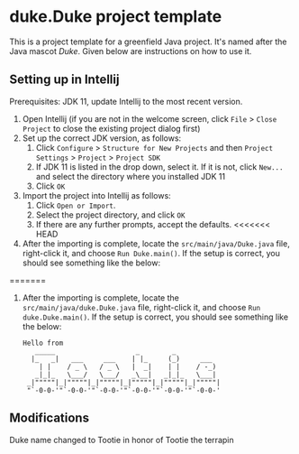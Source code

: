 # duke.Duke project template

This is a project template for a greenfield Java project. It's named after the Java mascot _Duke_. Given below are instructions on how to use it.

## Setting up in Intellij

Prerequisites: JDK 11, update Intellij to the most recent version.

1. Open Intellij (if you are not in the welcome screen, click `File` > `Close Project` to close the existing project dialog first)
1. Set up the correct JDK version, as follows:
   1. Click `Configure` > `Structure for New Projects` and then `Project Settings` > `Project` > `Project SDK`
   1. If JDK 11 is listed in the drop down, select it. If it is not, click `New...` and select the directory where you installed JDK 11
   1. Click `OK`
1. Import the project into Intellij as follows:
   1. Click `Open or Import`.
   1. Select the project directory, and click `OK`
   1. If there are any further prompts, accept the defaults.
<<<<<<< HEAD
1. After the importing is complete, locate the `src/main/java/Duke.java` file, right-click it, and choose `Run Duke.main()`. If the setup is correct, you should see something like the below:

=======
1. After the importing is complete, locate the `src/main/java/duke.Duke.java` file, right-click it, and choose `Run duke.Duke.main()`. If the setup is correct, you should see something like the below:

   ```
   Hello from
      _____                    _        _            
     |_   _|   ___     ___    | |_     (_)     ___   
       | |    / _ \   / _ \   |  _|    | |    / -_)  
      _|_|_   \___/   \___/   _\__|   _|_|_   \___|  
    _|"""""|_|"""""|_|"""""|_|"""""|_|"""""|_|"""""| 
    "`-0-0-'"`-0-0-'"`-0-0-'"`-0-0-'"`-0-0-'"`-0-0-' 
   ```
   
## Modifications

Duke name changed to Tootie in honor of Tootie the terrapin
